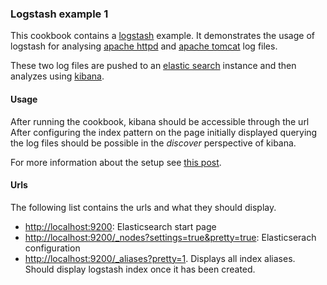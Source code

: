 ### Logstash example 1
This cookbook contains a [logstash](http://logstash.net/) example.
It demonstrates the usage of logstash for analysing [apache httpd](http://httpd.apache.org/) and [apache tomcat](http://tomcat.apache.org/) log files.

These two log files are pushed to an [elastic search](https://www.elastic.co/products/elasticsearch) instance and then analyzes using [kibana](https://www.elastic.co/products/kibana).

#### Usage
After running the cookbook, kibana should be accessible through the url 
After configuring the index pattern on the page initially displayed querying the log files should be possible in the *discover* perspective of kibana.

For more information about the setup see [this post](http://www.jeeatwork.com/?p=224).

#### Urls
The following list contains the urls and what they should display.

- [http://localhost:9200](http://localhost:9200): Elasticsearch start page
- [http://localhost:9200/_nodes?settings=true&pretty=true](http://localhost:9200/_nodes?settings=true&pretty=true): Elasticserach configuration
- [http://localhost:9200/_aliases?pretty=1](http://localhost:9200/_aliases?pretty=1). Displays all index aliases. Should display logstash index once it has been created.